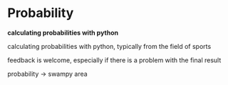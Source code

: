 # Probability
**calculating probabilities with python**


calculating probabilities with python, typically from the field of sports

feedback is welcome, especially if there is a problem with the final result

probability -> swampy area
